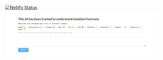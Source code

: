 [![Netlify Status](https://api.netlify.com/api/v1/badges/a15ac026-3934-4509-9f2e-e02252a714be/deploy-status)](https://app.netlify.com/sites/objective-hypatia-f8a024/deploys)

![Application](images/landing_page.png) 
